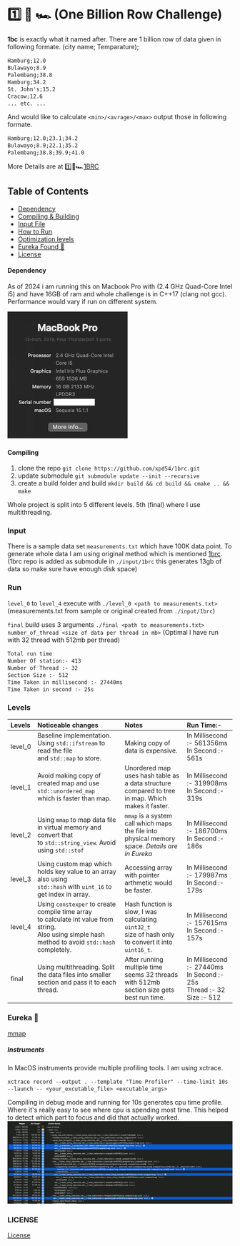 # 1️⃣ 🐝 🏎️ (One Billion Row Challenge)

**1bc** is exactly what it named after. There are 1 billion row of data given in following formate. (city name; Temparature);

```
Hamburg;12.0
Bulawayo;8.9
Palembang;38.8
Hamburg;34.2
St. John's;15.2
Cracow;12.6
... etc. ...
```

And would like to calculate `<min>/<avrage>/<max>` output those in following formate.

```
Hamburg;12.0;23.1;34.2
Bulawayo;8.9;22.1;35.2
Palembang;38.8;39.9;41.0
```

More Details are at 1️⃣🐝🏎️[1BRC](https://github.com/gunnarmorling/1brc)

## Table of Contents

- [Dependency](#dependency)
- [Compiling & Building](#compiling)
- [Input File](#input)
- [How to Run](#run)
- [Optimization levels](#levels)
- [Eureka Found 🤯](#eureka-🤯)
- [License](#license)

#### Dependency

As of 2024 i am running this on Macbook Pro with (2.4 GHz Quad-Core Intel i5) and have 16GB of ram and whole challenge is in C++17 (clang not gcc). Performance would vary if run on different system.

![hardware](/xctrace_screenshot/hardware.png)

#### Compiling

1. clone the repo `git clone https://github.com/xpd54/1brc.git`
2. update submodule `git submodule update --init --recursive`
3. create a build folder and build `mkdir build && cd build && cmake .. && make`

Whole project is split into 5 different levels. 5th (final) where I use multithreading.

### Input

There is a sample data set `measurements.txt` which have 100K data point. To generate whole data I am using original method which is mentioned [1brc](https://github.com/gunnarmorling/1brc?tab=readme-ov-file#running-the-challenge). (1brc repo is added as submodule in `./input/1brc` this generates 13gb of data so make sure have enough disk space)

### Run

`level_0` to `level_4` execute with `./level_0 <path to measurements.txt>` (measurements.txt from sample or original created from `./input/1brc`)

`final` build uses 3 arguments `./final <path to measurements.txt> number_of_thread <size of data per thread in mb>` (Optimal I have run with 32 thread with 512mb per thread)

```
Total run time
Number Of station:- 413
Number of Thread :- 32
Section Size :- 512
Time Taken in millisecond :- 27440ms
Time Taken in second :- 25s
```

### Levels

| Levels  | Noticeable changes                                                                                                                                         | Notes                                                                                                    | Run Time:-                                                                         |
| :------ | :--------------------------------------------------------------------------------------------------------------------------------------------------------- | :------------------------------------------------------------------------------------------------------- | :--------------------------------------------------------------------------------- |
| level_0 | Baseline implementation. Using `std::ifstream` to read the file <br> and `std::map` to store.                                                              | Making copy of data is expensive.                                                                        | In Millisecond :- 561356ms <br> In Second :- 561s                                  |
| level_1 | Avoid making copy of created map and use `std::unordered_map` <br> which is faster than map.                                                               | Unordered map uses hash table as a data structure <br> compared to tree in map. Which makes it faster.   | In Millisecond :- 319908ms <br> In Second :- 319s                                  |
| level_2 | Using `mmap` to map data file in virtual memory and convert that <br> to `std::string_view`. Avoid using `std::stof`                                       | `mmap` is a system call which maps the file into <br> physical memory space. _Details are in Eureka_     | In Millisecond :- 186700ms <br> In Second :- 186s                                  |
| level_3 | Using custom map which holds key value to an array also using <br>`std::hash` with `uint_16` to get index in array.                                        | Accessing array with pointer arthmetic would be faster.                                                  | In Millisecond :- 179987ms <br> In Second :- 179s                                  |
| level_4 | Using `constexper` to create compile time array<br> to calculate int value from string.<br> Also using simple hash method to avoid `std::hash` completely. | Hash function is slow, I was calculating `uint32_t`<br> size of hash only to convert it into `uint16_t`. | In Millisecond :- 157615ms <br> In Second :- 157s                                  |
| final   | Using multithreading. Split the data files into smaller <br> section and pass it to each thread.                                                           | After running multiple time seems 32 threads <br> with 512mb section size gets best run time.            | In Millisecond :- 27440ms <br> In Second :- 25s <br> Thread :- 32 <br> Size :- 512 |

### Eureka 🤯

[mmap](https://man7.org/linux/man-pages/man2/mmap.2.html)

##### Instruments

In MacOS instruments provide multiple profiling tools. I am using xctrace.

```
xctrace record --output . --template "Time Profiler" --time-limit 10s --launch -- <your_excutable_file> <excutable_args>
```

Compiling in debug mode and running for 10s generates cpu time profile.
Where it's really easy to see where cpu is spending most time. This helped to detect which part to focus and did that actually worked.
![CPUTime](./xctrace_screenshot/level_4.png)

### LICENSE

[License](https://github.com/xpd54/1brc/blob/main/LICENSE)
